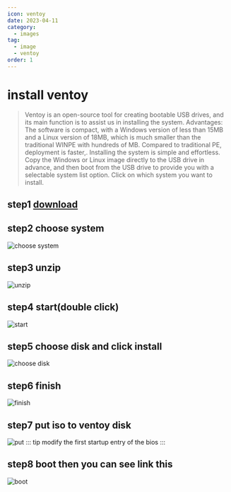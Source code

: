 ```yaml
---
icon: ventoy
date: 2023-04-11
category: 
  - images
tag:
  - image
  - ventoy
order: 1
---
```

# install ventoy
> Ventoy is an open-source tool for creating bootable USB drives, and its main function is to assist us in installing the system. Advantages: The software is compact, with a Windows version of less than 15MB and a Linux version of 18MB, which is much smaller than the traditional WINPE with hundreds of MB. Compared to traditional PE, deployment is faster,. Installing the system is simple and effortless. Copy the Windows or Linux image directly to the USB drive in advance, and then boot from the USB drive to provide you with a selectable system list option. Click on which system you want to install.
## step1 [download](https://www.ventoy.net/cn/download.html)
## step2 choose system
![choose system](http://img.brinish.eu.org:5205/images/2023/04/12/80cd23b9a5a91956ea5ac9eee931d0f7.png)
## step3 unzip
![unzip](http://img.brinish.eu.org:5205/images/2023/04/12/99153d7e2a0ddc8fc7de33a2b80a8124.png)
## step4 start(double click)
![start](http://img.brinish.eu.org:5205/images/2023/04/12/99153d7e2a0ddc8fc7de33a2b80a8124.png)
## step5 choose disk and click install
![choose disk](http://img.brinish.eu.org:5205/images/2023/04/12/7ffa3e4ffb6070bc9f21b0ab46e9c009.png)
## step6 finish
![finish](http://img.brinish.eu.org:5205/images/2023/04/12/fc5db841706291e52f209f84f52488ae.png)
## step7 put iso to ventoy disk
![put](http://img.brinish.eu.org:5205/images/2023/04/12/64c774a8bf1dce182bc6fb3317668afd.png)
::: tip
modify the first startup entry of the bios
:::
## step8 boot then you can see link this
![boot](http://img.brinish.eu.org:5205/images/2023/04/12/3b679d32b7eb6c321d0c88f83961e132.png)